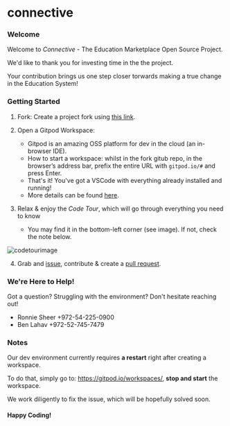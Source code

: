 # connective


### Welcome
Welcome to _Connective_ - The Education Marketplace Open Source Project.

We'd like to thank you for investing time in the the project.

Your contribution brings us one step closer torwards making a true change in the Education System!

### Getting Started
1. Fork: Create a project fork using [this link](https://github.com/connectiveproject/connective/fork).

2. Open a Gitpod Workspace:
    * Gitpod is an amazing OSS platform for dev in the cloud (an in-browser IDE).
    <!-- * To start a workspace - whilst in the fork, simply click:    [![Gitpod ready-to-code](https://img.shields.io/badge/Gitpod-ready--to--code-blue?logo=gitpod)](https://gitpod.io/#https://github.com/connectiveproject/connective) -->
    * How to start a workspace: whilst in the fork gitub repo, in the browser’s address bar, prefix the entire URL with ```gitpod.io/#``` and press Enter.
    * That's it! You've got a VSCode with everything already installed and running!
    * More details can be found [here](https://www.gitpod.io/docs/getting-started/).

3. Relax & enjoy the _Code Tour_, which will go through everything you need to know
    * You may find it in the bottom-left corner (see image). If not, check the note below.

![codetourimage](https://user-images.githubusercontent.com/19714226/122200284-8f0e4400-cea3-11eb-95b5-e131ed0ed9aa.png)


4. Grab and [issue](../../issues), contribute & create a [pull request](https://www.youtube.com/watch?v=nT8KGYVurIU).

### We're Here to Help!
Got a question? Struggling with the environment?
Don't hesitate reaching out!
* Ronnie Sheer +972-54-225-0900
* Ben Lahav +972-52-745-7479

### Notes
Our dev environment currently requires **a restart** right after creating a workspace.

To do that, simply go to: https://gitpod.io/workspaces/, **stop and start** the workspace.

We work diligently to fix the issue, which will be hopefully solved soon.


#### Happy Coding! 

